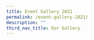 ```yaml
---
title: Event Gallery 2021
permalink: /event-gallery-2021/
description: ""
third_nav_title: Our Gallery
---
```

